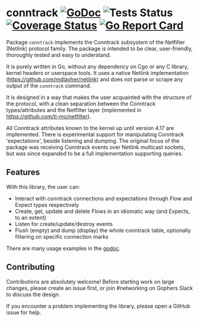 # conntrack [![GoDoc](https://godoc.org/github.com/ti-mo/conntrack?status.svg)](https://godoc.org/github.com/ti-mo/conntrack) ![Tests Status](https://github.com/ti-mo/conntrack/actions/workflows/linux-integration-test.yml/badge.svg) [![Coverage Status](https://coveralls.io/repos/github/ti-mo/conntrack/badge.svg?branch=master)](https://coveralls.io/github/ti-mo/conntrack?branch=master) [![Go Report Card](https://goreportcard.com/badge/github.com/ti-mo/conntrack)](https://goreportcard.com/report/github.com/ti-mo/conntrack)

Package `conntrack` implements the Conntrack subsystem of the Netfilter (Netlink) protocol family.
The package is intended to be clear, user-friendly, thoroughly tested and easy to understand.

It is purely written in Go, without any dependency on Cgo or any C library, kernel headers
or userspace tools.  It uses a native Netlink implementation (https://github.com/mdlayher/netlink)
and does not parse or scrape any output of the `conntrack` command.

It is designed in a way that makes the user acquainted with the structure of the protocol,
with a clean separation between the Conntrack types/attributes and the Netfilter layer (implemented
in https://github.com/ti-mo/netfilter).

All Conntrack attributes known to the kernel up until version 4.17 are implemented. There is experimental
support for manipulating Conntrack 'expectations', beside listening and dumping. The original focus of the
package was receiving Conntrack events over Netlink multicast sockets, but was since expanded to be a full
implementation supporting queries.

## Features

With this library, the user can:

- Interact with conntrack connections and expectations through Flow and Expect types respectively
- Create, get, update and delete Flows in an idiomatic way (and Expects, to an extent)
- Listen for create/update/destroy events
- Flush (empty) and dump (display) the whole conntrack table, optionally filtering on specific connection marks

There are many usage examples in the [godoc](https://godoc.org/github.com/ti-mo/conntrack).

## Contributing

Contributions are absolutely welcome! Before starting work on large changes, please create an issue first,
or join #networking on Gophers Slack to discuss the design.

If you encounter a problem implementing the library, please open a GitHub issue for help.
